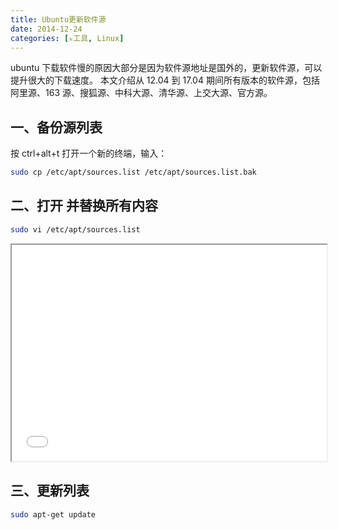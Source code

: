 ```yaml
---
title: Ubuntu更新软件源
date: 2014-12-24
categories: [✮工具, Linux]
---
```


ubuntu 下载软件慢的原因大部分是因为软件源地址是国外的，更新软件源，可以提升很大的下载速度。
本文介绍从 12.04 到 17.04 期间所有版本的软件源，包括阿里源、163 源、搜狐源、中科大源、清华源、上交大源、官方源。

<!--more-->

## 一、备份源列表

按 ctrl+alt+t 打开一个新的终端，输入：

```bash
sudo cp /etc/apt/sources.list /etc/apt/sources.list.bak
```

## 二、打开 并替换所有内容

```bash
sudo vi /etc/apt/sources.list
```

<iframe src="/static/other/ubuntu.html" width="100%" height="346px"></iframe>

## 三、更新列表

```bash
sudo apt-get update
```

